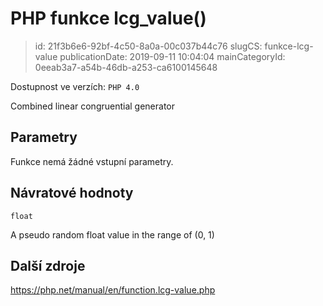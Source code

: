 PHP funkce lcg_value()
================================

> id: 21f3b6e6-92bf-4c50-8a0a-00c037b44c76
> slugCS: funkce-lcg-value
> publicationDate: 2019-09-11 10:04:04
> mainCategoryId: 0eeab3a7-a54b-46db-a253-ca6100145648

Dostupnost ve verzích: `PHP 4.0`

Combined linear congruential generator


Parametry
--------------

Funkce nemá žádné vstupní parametry.

Návratové hodnoty
----------------

`float`

A pseudo random float value in the range of (0, 1)

Další zdroje
------------

https://php.net/manual/en/function.lcg-value.php
